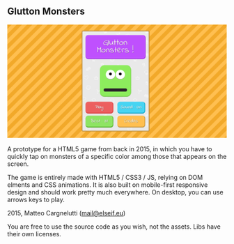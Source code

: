 ## Glutton Monsters

![alt text](https://raw.githubusercontent.com/matteocargnelutti/gluttonmonsters/master/capture.PNG)

A prototype for a HTML5 game from back in 2015, in which you have to quickly tap on monsters of a specific color among those that appears on the screen.

The game is entirely made with HTML5 / CSS3 / JS, relying on DOM elments and CSS animations.
It is also built on mobile-first responsive design and should work pretty much everywhere.
On desktop, you can use arrows keys to play.

2015, Matteo Cargnelutti (mail@elseif.eu)

You are free to use the source code as you wish, not the assets.
Libs have their own licenses.
